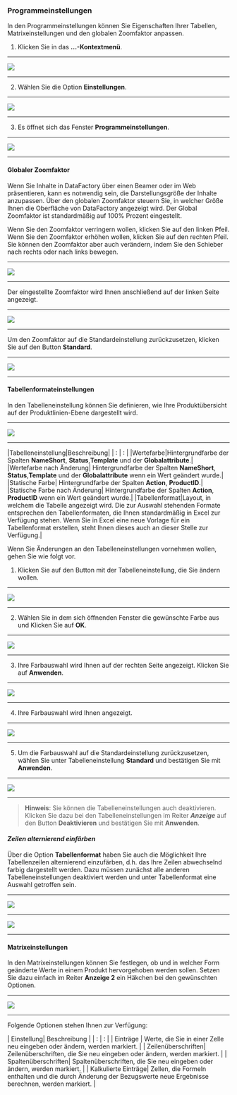 ### Programmeinstellungen
In den Programmeinstellungen können Sie Eigenschaften Ihrer Tabellen, Matrixeinstellungen und den globalen Zoomfaktor anpassen.

1) Klicken Sie in das **...-Kontextmenü**.

---
![](/assets/p47.png)

---

2) Wählen Sie die Option **Einstellungen**.

---
![](/assets/fa2.png)

---

3) Es öffnet sich das Fenster **Programmeinstellungen**.

---
![](/assets/fa3.png)

---

#### Globaler Zoomfaktor
Wenn Sie Inhalte in DataFactory über einen Beamer oder im Web präsentieren, kann es notwendig sein, die Darstellungsgröße der Inhalte anzupassen. Über den globalen Zoomfaktor steuern Sie, in welcher Größe Ihnen die Oberfläche von DataFactory angezeigt wird. Der Global Zoomfaktor ist standardmäßig auf 100% Prozent eingestellt. 

Wenn Sie den Zoomfaktor verringern wollen, klicken Sie auf den linken Pfeil. Wenn Sie den Zoomfaktor erhöhen wollen, klicken Sie auf den rechten Pfeil. Sie können den Zoomfaktor aber auch verändern, indem Sie den Schieber nach rechts oder nach links bewegen.

---
![](/assets/fa4.png)

---

Der eingestellte Zoomfaktor wird Ihnen anschließend auf der linken Seite angezeigt.

---
![](/assets/fa5.png)

---

Um den Zoomfaktor auf die Standardeinstellung zurückzusetzen, klicken Sie auf den Button **Standard**.

---
![](/assets/fa6.png)

---

#### Tabellenformateinstellungen

In den Tabelleneinstellung können Sie definieren, wie Ihre Produktübersicht auf der Produktlinien-Ebene dargestellt wird.

---
![](/assets/fa7.png)

---

|Tabelleneinstellung|Beschreibung|
| : | : |
|Wertefarbe|Hintergrundfarbe der Spalten **NameShort**, **Status**,**Template** und der **Globalattribute**.|
|Wertefarbe nach Änderung| Hintergrundfarbe der Spalten **NameShort**, **Status**,**Template** und der **Globalattribute** wenn ein Wert geändert wurde.|
|Statische Farbe| Hintergrundfarbe der Spalten **Action**, **ProductID**.|
|Statische Farbe nach Änderung| Hintergrundfarbe der Spalten **Action**, **ProductID** wenn ein Wert geändert wurde.|
|Tabellenformat|Layout, in welchem die Tabelle angezeigt wird. Die zur Auswahl stehenden Formate entsprechen den Tabellenformaten, die Ihnen standardmäßig in Excel zur Verfügung stehen. Wenn Sie in Excel eine neue Vorlage für ein Tabellenformat erstellen, steht Ihnen dieses auch an dieser Stelle zur Verfügung.|

Wenn Sie Änderungen an den Tabelleneinstellungen vornehmen wollen, gehen Sie wie folgt vor.

1) Klicken Sie auf den Button mit der Tabelleneinstellung, die Sie ändern wollen.

---
![](/assets/fa8.png)

---

2) Wählen Sie in dem sich öffnenden Fenster die gewünschte Farbe aus und Klicken Sie auf **OK**.

---
![](/assets/fa9.png)

---

3) Ihre Farbauswahl wird Ihnen auf der rechten Seite angezeigt. Klicken Sie auf **Anwenden**.

---
![](/assets/fa10.png)

---

4) Ihre Farbauswahl wird Ihnen angezeigt.

---
![](/assets/fa11.png)

---

5) Um die Farbauswahl auf die Standardeinstellung zurückzusetzen, wählen Sie unter Tabelleneinstellung **Standard** und bestätigen Sie mit **Anwenden**.

---
![](/assets/fa12.png)

---

> **Hinweis**: Sie können die Tabelleneinstellungen auch deaktivieren. Klicken Sie dazu bei den Tabelleneinstellungen im Reiter ***Anzeige*** auf den Button **Deaktivieren** und bestätigen Sie mit **Anwenden**.

#### *Zeilen alternierend einfärben*

Über die Option **Tabellenformat** haben Sie auch die Möglichkeit Ihre Tabellenzeilen alternierend einzufärben, d.h. das Ihre Zeilen abwechselnd farbig dargestellt werden. Dazu müssen zunächst alle anderen Tabelleneinstellungen deaktiviert werden und unter Tabellenformat eine Auswahl getroffen sein.

---
![](/assets/fa13.png)

---
![](/assets/fa14.png)

---

#### Matrixeinstellungen

In den Matrixeinstellungen können Sie festlegen, ob und in welcher Form geänderte Werte in einem Produkt hervorgehoben werden sollen. Setzen Sie dazu einfach im Reiter **Anzeige 2** ein Häkchen bei den gewünschten Optionen.

---
![](/assets/fabrik1.png)

---

Folgende Optionen stehen Ihnen zur Verfügung:

| Einstellung| Beschreibung |
| : | : | 
| Einträge | Werte, die Sie in einer Zelle neu eingeben oder ändern, werden markiert. |
| Zeilenüberschriften| Zeilenüberschriften, die Sie neu eingeben oder ändern, werden markiert. |
| Spaltenüberschriften| Spaltenüberschriften, die Sie neu eingeben oder ändern, werden markiert. |
| Kalkulierte Einträge| Zellen, die Formeln enthalten und die durch Änderung der Bezugswerte neue Ergebnisse berechnen, werden markiert. |


















































